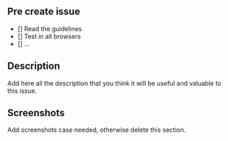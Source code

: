 ## Pre create issue

- [] Read the guidelines
- [] Test in all browsers
- [] ...

## Description

Add here all the description that you think it will be useful and valuable to this issue.

## Screenshots

Add screenshots case needed, otherwise delete this section.